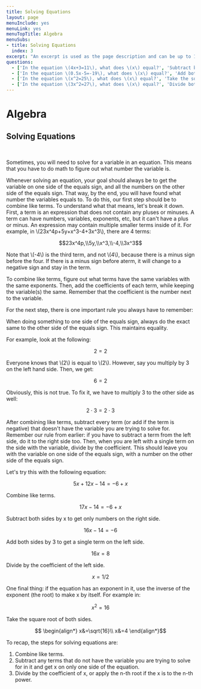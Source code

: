 ```yaml
---
title: Solving Equations
layout: page
menuInclude: yes
menuLink: yes
menuTopTitle: Algebra
menuSubs:
- title: Solving Equations
  index: 3
excerpt: "An excerpt is used as the page description and can be up to 160 characters long..."
questions:
  - ['In the equation \(4x+3=11\), what does \(x\) equal?', 'Subtract both sides by \(3\) and then divide both sides by \(4\) to find \(x=2\).']
  - ['In the equation \(0.5x-5=-19\), what does \(x\) equal?', 'Add both sides by \(5\) and then multiply both sides by \(2\) to find \(x=-28\).']
  - ['In the equation \(x^2=25\), what does \(x\) equal?', 'Take the square root of both sides to find \(x=5\).']
  - ['In the equation \(3x^2=27\), what does \(x\) equal?', 'Divide both sides by \(3\) and then takek the square root of both sides to find \(x=3\)']
---
```

<h1>Algebra</h1>

<h2>Solving Equations</h2><br>

Sometimes, you will need to solve for a variable in an equation. This means that you have to do math to figure out what number the variable is.

Whenever solving an equation, your goal should always be to get the variable on one side of the equals sign, and all the numbers on the other side of the equals sign. That way, by the end, you will have found what number the variables equals to. To do this, our first step should be to combine like terms. To understand what that means, let's break it down. First, a term is an expression that does not contain any pluses or minuses. A term can have numbers, variables, exponents, etc, but it can't have a plus or minus. An expression may contain multiple smaller terms inside of it. For example, in \\(23x^4p+5y+x^3-4+3x^3\\), there are 4 terms:

$$23x^4p,\\5y,\\x^3,\\-4,\\3x^3$$

Note that \\(-4\\) is the third term, and not \\(4\\), because there is a minus sign before the four. If there is a minus sign before aterm, it will change to a negative sign and stay in the term.

To combine like terms, figure out what terms have the same variables with the same exponents. Then, add the coefficients of each term, while keeping the variable(s) the same. Remember that the coefficient is the number next to the variable.

For the next step, there is one important rule you always have to remember:

When doing something to one side of the equals sign, always do the exact same to the other side of the equals sign. This maintains equality.

For example, look at the following:

$$2=2$$

Everyone knows that \\(2\\) is equal to \\(2\\). However, say you multiply by 3 on the left hand side. Then, we get:

$$6 = 2$$

Obviously, this is not true. To fix it, we have to multiply 3 to the other side as well:

$$2\cdot3 = 2\cdot3$$

After combining like terms, subtract every term (or add if the term is negative) that doesn't have the variable you are trying to solve for. Remember our rule from earlier: if you have to subtract a term from the left side, do it to the right side too. Then, when you are left with a single term on the side with the variable, divide by the coefficient. This should leave you with the variable on one side of the equals sign, with a number on the other side of the equals sign.

Let's try this with the following equation:

$$5x+12x-14=-6+x$$

Combine like terms.

$$17x-14=-6+x$$

Subtract both sides by x to get only numbers on the right side.

$$16x-14=-6$$

Add both sides by 3 to get a single term on the left side.

$$16x=8$$


Divide by the coefficient of the left side.

$$x=1/2$$

One final thing: if the equation has an exponent in it, use the inverse of the exponent (the root) to make x by itself. For example in:

$$x^2=16$$

Take the square root of both sides.

$$
\begin{align*}
x&=\sqrt{16}\\
x&=4
\end{align*}$$

To recap, the steps for solving equations are:
1. Combine like terms.
2. Subtract any terms that do not have the variable you are trying to solve for in it and get x on only one side of the equation.
3. Divide by the coefficient of x, or apply the n-th root if the x is to the n-th power.
